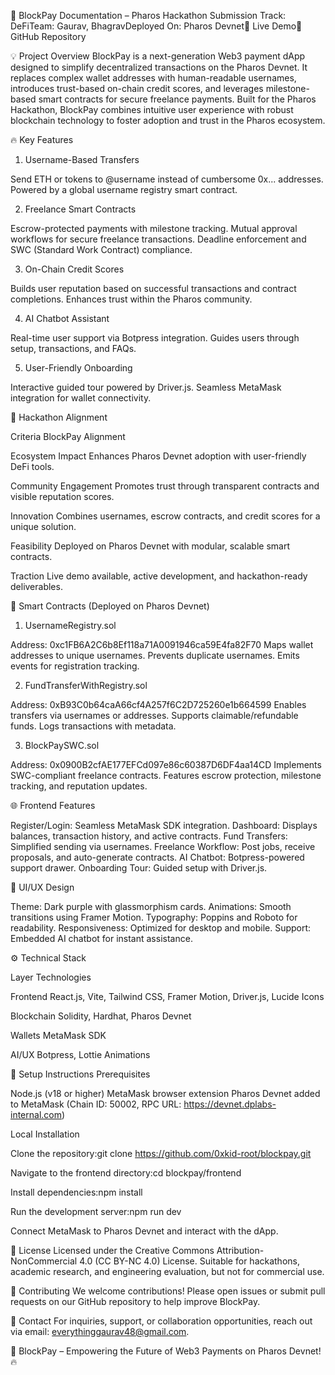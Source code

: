 🚀 BlockPay Documentation – Pharos Hackathon Submission
Track: DeFiTeam: Gaurav, BhagravDeployed On: Pharos Devnet🔗 Live Demo📂 GitHub Repository  

💡 Project Overview
BlockPay is a next-generation Web3 payment dApp designed to simplify decentralized transactions on the Pharos Devnet. It replaces complex wallet addresses with human-readable usernames, introduces trust-based on-chain credit scores, and leverages milestone-based smart contracts for secure freelance payments. Built for the Pharos Hackathon, BlockPay combines intuitive user experience with robust blockchain technology to foster adoption and trust in the Pharos ecosystem.

🔥 Key Features
1. Username-Based Transfers

Send ETH or tokens to @username instead of cumbersome 0x... addresses.
Powered by a global username registry smart contract.

2. Freelance Smart Contracts

Escrow-protected payments with milestone tracking.
Mutual approval workflows for secure freelance transactions.
Deadline enforcement and SWC (Standard Work Contract) compliance.

3. On-Chain Credit Scores

Builds user reputation based on successful transactions and contract completions.
Enhances trust within the Pharos community.

4. AI Chatbot Assistant

Real-time user support via Botpress integration.
Guides users through setup, transactions, and FAQs.

5. User-Friendly Onboarding

Interactive guided tour powered by Driver.js.
Seamless MetaMask integration for wallet connectivity.


🧠 Hackathon Alignment



Criteria
BlockPay Alignment



Ecosystem Impact
Enhances Pharos Devnet adoption with user-friendly DeFi tools.


Community Engagement
Promotes trust through transparent contracts and visible reputation scores.


Innovation
Combines usernames, escrow contracts, and credit scores for a unique solution.


Feasibility
Deployed on Pharos Devnet with modular, scalable smart contracts.


Traction
Live demo available, active development, and hackathon-ready deliverables.



🔐 Smart Contracts (Deployed on Pharos Devnet)
1. UsernameRegistry.sol

Address: 0xc1FB6A2C6b8Ef118a71A0091946ca59E4fa82F70
Maps wallet addresses to unique usernames.
Prevents duplicate usernames.
Emits events for registration tracking.

2. FundTransferWithRegistry.sol

Address: 0xB93C0b64caA66cf4A257f6C2D725260e1b664599
Enables transfers via usernames or addresses.
Supports claimable/refundable funds.
Logs transactions with metadata.

3. BlockPaySWC.sol

Address: 0x0900B2cfAE177EFCd097e86c60387D6DF4aa14CD
Implements SWC-compliant freelance contracts.
Features escrow protection, milestone tracking, and reputation updates.


🌐 Frontend Features

Register/Login: Seamless MetaMask SDK integration.
Dashboard: Displays balances, transaction history, and active contracts.
Fund Transfers: Simplified sending via usernames.
Freelance Workflow: Post jobs, receive proposals, and auto-generate contracts.
AI Chatbot: Botpress-powered support drawer.
Onboarding Tour: Guided setup with Driver.js.


🎨 UI/UX Design

Theme: Dark purple with glassmorphism cards.
Animations: Smooth transitions using Framer Motion.
Typography: Poppins and Roboto for readability.
Responsiveness: Optimized for desktop and mobile.
Support: Embedded AI chatbot for instant assistance.


⚙️ Technical Stack



Layer
Technologies



Frontend
React.js, Vite, Tailwind CSS, Framer Motion, Driver.js, Lucide Icons


Blockchain
Solidity, Hardhat, Pharos Devnet


Wallets
MetaMask SDK


AI/UX
Botpress, Lottie Animations



🚀 Setup Instructions
Prerequisites

Node.js (v18 or higher)
MetaMask browser extension
Pharos Devnet added to MetaMask (Chain ID: 50002, RPC URL: https://devnet.dplabs-internal.com)

Local Installation

Clone the repository:git clone https://github.com/0xkid-root/blockpay.git


Navigate to the frontend directory:cd blockpay/frontend


Install dependencies:npm install


Run the development server:npm run dev


Connect MetaMask to Pharos Devnet and interact with the dApp.


📜 License
Licensed under the Creative Commons Attribution-NonCommercial 4.0 (CC BY-NC 4.0) License. Suitable for hackathons, academic research, and engineering evaluation, but not for commercial use.

🤝 Contributing
We welcome contributions! Please open issues or submit pull requests on our GitHub repository to help improve BlockPay.

📧 Contact
For inquiries, support, or collaboration opportunities, reach out via email: everythinggaurav48@gmail.com.

🚀 BlockPay – Empowering the Future of Web3 Payments on Pharos Devnet! 🔥
